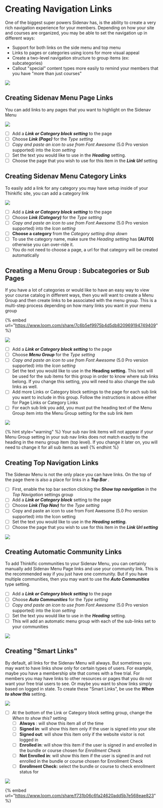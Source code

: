 # Creating Navigation Links

One of the biggest super powers Sidenav has, is the ability to create a very rich navigation experience for your members. Depending on how your site and courses are organized, you may be able to set the navigation up in different ways:

* Support for both links on the side menu and top menu
* Links to pages or categories using icons for more visual appeal
* Create a two-level navigation structure to group items (ex: subcategories)
* Callout "special" content types more easily to remind your members that you have "more than just courses"

![](../../.gitbook/assets/Piece-N-Quilt.png)

## Creating Sidenav Menu Page Links

You can add links to any pages that you want to highlight on the Sidenav Menu&#x20;

![](<../../.gitbook/assets/Site-Builder-Thinkific (70).png>)

* [ ] Add a _**Link or Category block setting**_ to the page
* [ ] Choose _**Link (Page)**_ for the _Type setting_
* [ ] _Copy and paste an icon to use from Font Awesome_ (5.0 Pro version supported) into the _Icon setting_
* [ ] Set the text you would like to use in the _**Heading**_ setting.
* [ ] Choose the page that you wish to use for this item in the _**Link Url**_ setting

## Creating Sidenav Menu Category Links

To easily add a link for any category you may have setup inside of your Thinkific site, you can add a category link

![](<../../.gitbook/assets/Site Builder \_ Thinkific (5).png>)

* [ ] Add a _**Link or Category block setting**_ to the page
* [ ] Choose _**Link (Category)**_ for the _Type setting_
* [ ] _Copy and paste an icon to use from Font Awesome_ (5.0 Pro version supported) into the _Icon setting_
* [ ] **Choose a category** from the _Category setting drop down_
* [ ] To use the category name, make sure the _Heading setting_ has **\[AUTO]** otherwise you can over-ride it.
* [ ] You do not need to choose a page, a url for that category will be created automatically

## Creating a Menu Group : Subcategories or Sub Pages

If you have a lot of categories or would like to have an easy way to view your course catalog in different ways, then you will want to create a Menu Group and then create links to be associated with the menu group. This is a multi-step process depending on how many links you want in your menu group

{% embed url="https://www.loom.com/share/7c6b5ef9975b4d5db820969194749409" %}

![](<../../.gitbook/assets/Site-Builder-Thinkific (72).png>)

* [ ] Add a _**Link or Category block setting**_ to the page
* [ ] Choose _**Menu Group**_ for the _Type setting_
* [ ] _Copy and paste an icon to use from Font Awesome_ (5.0 Pro version supported) into the _Icon setting_
* [ ] Set the text you would like to use in the **Heading setting.** This text will be used for the sub items for this group in order to know where sub links belong. If you change this setting, you will need to also change the sub links as well.
* [ ] Add more Links or Category block settings to the page for each sub link you want to include in this group. Follow the instructions in above either for Page Links or Category Links
* [ ] For each sub link you add, you must put the heading text of the Menu Group item into the Menu Group setting for the sub link item

![](<../../.gitbook/assets/Site-Builder-Thinkific (73).png>)

{% hint style="warning" %}
Your sub nav link items will not appear if your Menu Group setting in your sub nav links does not match exactly to the heading in the menu group item (top level). If you change it later on, you will need to change it for all sub items as well
{% endhint %}

## Creating Top Navigation Links&#x20;

The Sidenav Menu is not the only place you can have links. On the top of the page there is also a place for links in a _**Top Bar**_ .

* [ ] First, enable the top bar section clicking the _**Show top navigation**_ in the _Top Navigation_ settings group
* [ ] Add a _**Link or Category block**_ setting to the page
* [ ] Choose _**Link (Top Nav)**_ for the _Type setting_
* [ ] Copy and paste an icon to use from Font Awesome (5.0 Pro version supported) into the Icon setting
* [ ] Set the text you would like to use in the _**Heading setting.**_
* [ ] Choose the page that you wish to use for this item in the _**Link Url setting**_

![](<../../.gitbook/assets/Site-Builder-Thinkific (74).png>)



## Creating Automatic Community Links&#x20;

To add Thinkific communities to your Sidenav Menu, you can certainly manually add Sidenav Menu Page links and use your community link. This is the recommended way if you just have one community. But if you have multiple communities, then you may want to use the _**Auto Communities**_ type setting.

* [ ] Add a _**Link or Category block setting**_ to the page
* [ ] Choose _**Auto Communities**_ for the _Type setting_
* [ ] _Copy and paste an icon to use from Font Awesome_ (5.0 Pro version supported) into the _Icon setting_
* [ ] Set the text you would like to use in the _**Heading**_ setting.
* [ ] This will add an automatic menu group with each of the sub-links set to your communities

![](<../../.gitbook/assets/Site-Builder-Thinkific (89).png>)

## Creating "Smart Links"

By default, all links for the Sidenav Menu will always. But sometimes you may want to have links show only for certain types of users. For example, maybe you have a membership site that comes with a free trial. For members you may have links to other resources or pages that you do not want your free trial users to see. Or maybe you want to show links simply based on logged in state. To create these "Smart Links", be use the _**When to show this**_ setting.

![](<../../.gitbook/assets/Site-Builder-Thinkific (95).png>)

* [ ] At the bottom of the Link or Category block setting group, change the _When to show this?_ setting
  * [ ] **Always** : will show this item all of the time
  * [ ] **Signed in**: will show this item only if the user is signed into your site
  * [ ] **Signed out**: will show this item only if the website visitor is not logged in
  * [ ] **Enrolled in**: will show this item if the user is signed in and enrolled in the bundle or course chosen for _Enrollment Check_
  * [ ] **Not Enrolled in**: will show this item if the user is signed in and not enrolled in the bundle or course chosen for Enrollment Check
  * [ ] **Enrollment Check:** select the bundle or course to check enrollment status for

![](<../../.gitbook/assets/Site-Builder-Thinkific (96).png>)

{% embed url="https://www.loom.com/share/f731b06c6fa24620add5b7e568eae823" %}
